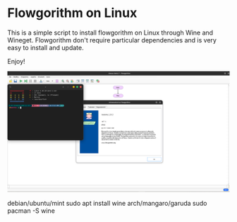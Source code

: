 # Flowgorithm on Linux

This is a simple script to install flowgorithm on Linux through Wine and Wineget.
Flowgorithm don't require particular dependencies and is very easy to install and update.

Enjoy!

![image](wallpaper.png)

debian/ubuntu/mint
sudo apt install wine 
arch/mangaro/garuda
sudo pacman -S wine
